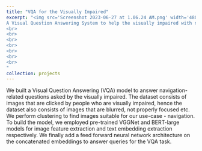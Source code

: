 ```yaml
---
title: "VQA for the Visually Impaired"
excerpt: "<img src='Screenshot 2023-06-27 at 1.06.24 AM.png' width='480' height='500' align='left'> 
A Visual Question Answering System to help the visually impaired with navigation. We explored large pre-trained models (VGGNet and BERT) for images and text to answer queries by the visually impaired.  [(Link to project site)](https://yusufali98.github.io/Visual-Reasoning-for-the-Visually-Impaired/) <br>
<br>
<br>
<br>
<br>
<br>
<br>
<br>
"
collection: projects
---
```


We built a Visual Question Answering (VQA) model to answer navigation-related questions asked by the visually impaired. The dataset consists of images that are clicked by people who are visually impaired, hence the dataset also consists of images that are blurred, not properly focused etc. We perform clustering to find images suitable for our use-case - navigation. To build the model, we employed pre-trained VGGNet and BERT-large models for image feature extraction and text embedding extraction respectively. We finally add a feed forward neural network architecture on the concatenated embeddings to answer queries for the VQA task. 


